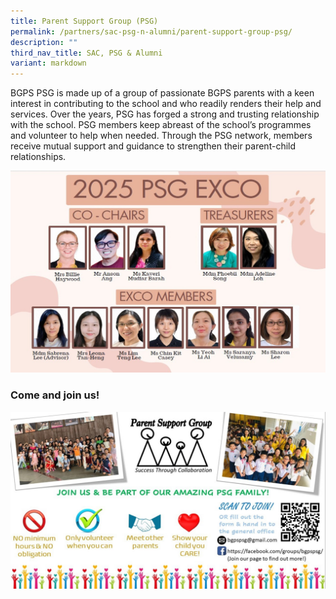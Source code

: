 ```yaml
---
title: Parent Support Group (PSG)
permalink: /partners/sac-psg-n-alumni/parent-support-group-psg/
description: ""
third_nav_title: SAC, PSG & Alumni
variant: markdown
---
```

BGPS PSG is made up of a group of passionate BGPS parents with a keen interest in contributing to the school and who readily renders their help and services. Over the years, PSG has forged a strong and trusting relationship with the school. PSG members keep abreast of the school’s programmes and volunteer to help when needed. Through the PSG network, members receive mutual support and guidance to strengthen their parent-child relationships.

![](/images/PSG.jpg)

### Come and join us!

![](/images/Promo%202023.jpg)